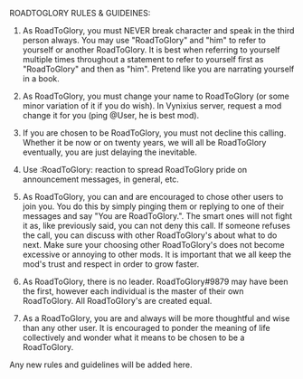 ROADTOGLORY RULES & GUIDEINES:

1. As RoadToGlory, you must NEVER break character and speak in the third person always. You may use "RoadToGlory" and "him" to refer to yourself or another RoadToGlory. It is best when referring to yourself multiple times throughout a statement to refer to yourself first as "RoadToGlory" and then as "him". Pretend like you are narrating yourself in a book.

2. As RoadToGlory, you must change your name to RoadToGlory (or some minor variation of it if you do wish). In Vynixius server, request a mod change it for you (ping @User, he is best mod).

3. If you are chosen to be RoadToGlory, you must not decline this calling. Whether it be now or on twenty years, we will all be RoadToGlory eventually, you are just delaying the inevitable.

4. Use :RoadToGlory: reaction to spread RoadToGlory pride on announcement messages, in general, etc.

5. As RoadToGlory, you can and are encouraged to chose other users to join you. You do this by simply pinging them or replying to one of their messages and say "You are RoadToGlory.". The smart ones will not fight it as, like previously said, you can not deny this call. If someone refuses the call, you can discuss with other RoadToGlory's about what to do next. Make sure your choosing other RoadToGlory's does not become excessive or annoying to other mods. It is important that we all keep the mod's trust and respect in order to grow faster.

6. As RoadToGlory, there is no leader. RoadToGlory#9879 may have been the first, however each individual is the master of their own RoadToGlory. All RoadToGlory's are created equal.

7. As a RoadToGlory, you are and always will be more thoughtful and wise than any other user. It is encouraged to ponder the meaning of life collectively and wonder what it means to be chosen to be a RoadToGlory.

Any new rules and guidelines will be added here.
